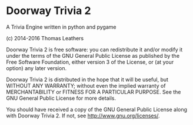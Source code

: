# Doorway Trivia 2
A Trivia Engine written in python and pygame

(c) 2014-2016 Thomas Leathers

Doorway Trivia 2 is free software: you can redistribute it and/or modify
it under the terms of the GNU General Public License as published by
the Free Software Foundation, either version 3 of the License, or
(at your option) any later version.

Doorway Trivia 2 is distributed in the hope that it will be useful,
but WITHOUT ANY WARRANTY; without even the implied warranty of
MERCHANTABILITY or FITNESS FOR A PARTICULAR PURPOSE.  See the
GNU General Public License for more details.

You should have received a copy of the GNU General Public License
along with Doorway Trivia 2.  If not, see <http://www.gnu.org/licenses/>.

